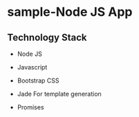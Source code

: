 


# sample-Node JS App

## Technology Stack 

 - Node JS

 - Javascript

 - Bootstrap CSS
 
 - Jade For template generation
 
 - Promises
